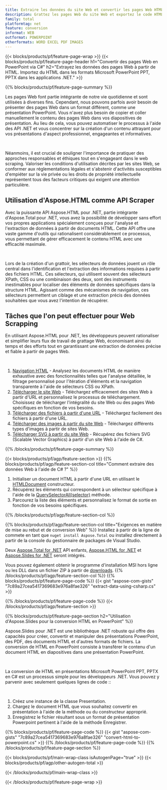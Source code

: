 ```yaml
---
title: Extraire les données du site Web et convertir les pages Web HTML en PowerPoint à l'aide de C #
description: Grattez les pages Web du site Web et exportez le code HTML vers des présentations Microsoft Powerpoint dans les applications .NET
family: total
platformtag: net
feature: conversion
informat: WEB
outformat: POWERPOINT
otherformats: WORD EXCEL PDF IMAGES
---
```

{{< blocks/products/pf/feature-page-wrap >}}
{{< blocks/products/pf/feature-page-header h1="Convertir des pages Web en PowerPoint via C#" h2="Extrayez les données des pages Web à partir de HTML. Importez du HTML dans les formats Microsoft PowerPoint PPT, PPTX dans les applications .NET." >}}

{{% blocks/products/pf/feature-page-summary %}}

<p>Les pages Web font partie intégrante de notre vie quotidienne et sont utilisées à diverses fins. Cependant, nous pouvons parfois avoir besoin de présenter des pages Web dans un format différent, comme une présentation PowerPoint. Vous n'avez plus besoin de copier et coller manuellement le contenu des pages Web dans vos diapositives de présentation. Au lieu de cela, vous pouvez automatiser le processus à l'aide des API .NET et vous concentrer sur la création d'un contenu attrayant pour vos présentations d'aspect professionnel, engageantes et informatives.</p><br />

<p>Néanmoins, il est crucial de souligner l'importance de pratiquer des approches responsables et éthiques tout en s'engageant dans le web scraping. Valoriser les conditions d'utilisation décrites par les sites Web, se conformer aux réglementations légales et s'abstenir d'activités susceptibles d'empiéter sur la vie privée ou les droits de propriété intellectuelle représentent tous des facteurs critiques qui exigent une attention particulière.</p>

<h2 class="heading-border">Utilisation d'Aspose.HTML comme API Scraper</h2>

<p>Avec la puissante API Aspose.HTML pour .NET, partie intégrante d'Aspose.Total pour .NET, vous avez la possibilité de développer sans effort vos propres applications spécialement conçues pour l'analyse et l'extraction de données à partir de documents HTML. Cette API offre une vaste gamme d'outils qui rationalisent considérablement ce processus, vous permettant de gérer efficacement le contenu HTML avec une efficacité maximale.</p><br />

<p>
Lors de la création d'un grattoir, les sélecteurs de données jouent un rôle central dans l'identification et l'extraction des informations requises à partir des fichiers HTML. Ces sélecteurs, qui utilisent souvent des sélecteurs XPath, CSS ou une combinaison des deux, sont des instruments inestimables pour localiser des éléments de données spécifiques dans la structure HTML. Agissant comme des mécanismes de navigation, ces sélecteurs permettent un ciblage et une extraction précis des données souhaitées que vous avez l'intention de récupérer.</p>

<h2 class="heading-border">Tâches que l'on peut effectuer pour Web Scrapping</h2>

<p>En utilisant Aspose.HTML pour .NET, les développeurs peuvent rationaliser et simplifier leurs flux de travail de grattage Web, économisant ainsi du temps et des efforts tout en garantissant une extraction de données précise et fiable à partir de pages Web.</p><br />

1. [Navigation HTML](https://docs.aspose.com/html/net/html-navigation/) - Analysez les documents HTML de manière exhaustive avec des fonctionnalités telles que l'analyse détaillée, le filtrage personnalisé pour l'itération d'éléments et la navigation transparente à l'aide de sélecteurs CSS ou XPath.
2. [Télécharger le site Web](https://docs.aspose.com/html/net/download-website/) -  Téléchargez efficacement des sites Web à partir d'URL et personnalisez le processus de téléchargement. Choisissez de télécharger l'intégralité du site Web ou des pages Web spécifiques en fonction de vos besoins.
3. [Télécharger des fichiers à partir d'une URL](https://docs.aspose.com/html/net/download-file-from-url/) - Téléchargez facilement des fichiers à partir d'une URL.
4. [Télécharger des images à partir du site Web](https://docs.aspose.com/html/net/download-images-from-website/) - Téléchargez différents types d'images à partir de sites Web.
5. [Télécharger SVG à partir du site Web](https://docs.aspose.com/html/net/download-svg-from-website/) - Récupérez des fichiers SVG (Scalable Vector Graphics) à partir d'un site Web à l'aide de C#.

{{% /blocks/products/pf/feature-page-summary  %}}

{{< blocks/products/pf/agp/feature-section >}}
{{% blocks/products/pf/agp/feature-section-col title="Comment extraire des données Web à l'aide de C# ?" %}}

1. Initialiser un document HTML à partir d'une URL en utilisant le [HTMLDocument](https://reference.aspose.com/html/net/aspose.html/htmldocument/htmldocument/) constructeur.
2. Récupérez les éléments qui correspondent à un sélecteur spécifique à l'aide de la [QuerySelectorAll(selector)](https://reference.aspose.com/html/net/aspose.html.dom/document/queryselectorall/) méthode.
3. Parcourez la liste des éléments et personnalisez le format de sortie en fonction de vos besoins spécifiques.
 
{{% /blocks/products/pf/agp/feature-section-col %}}

{{% blocks/products/pf/agp/feature-section-col title="Exigences en matière de mise au rebut et de conversion Web" %}}
Installez à partir de la ligne de commete en tant que ```nuget install Aspose.Total``` ou installez directement à partir de la console du gestionnaire de packages de Visual Studio.

Deux [Aspose.Total for .NET](https://products.aspose.com/total/net/) API enfants, [Aspose.HTML for .NET](https://products.aspose.com/html/net/) et [Aspose.Slides for .NET](https://products.aspose.com/slides/net/) seront intégrés.

Vous pouvez également obtenir le programme d'installation MSI hors ligne ou les DLL dans un fichier ZIP à partir de [downloads](https://releases.aspose.com/total/net).
{{% /blocks/products/pf/agp/feature-section-col %}}
{{% blocks/products/pf/feature-page-code %}}
{{< gist "aspose-com-gists" "7c89a27cea5417369683e976a8fae326" "extract-data-using-csharp.cs" >}}

{{% /blocks/products/pf/feature-page-code %}}
{{< /blocks/products/pf/agp/feature-section >}}

{{% blocks/products/pf/feature-page-section  h2="Utilisation d'Aspose.Slides pour la conversion HTML en PowerPoint" %}}
<p>Aspose.Slides pour .NET est une bibliothèque .NET robuste qui offre des capacités pour créer, convertir et manipuler des présentations PowerPoint, des PDF, des documents HTML et d'autres formats de fichiers. La conversion de HTML en PowerPoint consiste à transférer le contenu d'un document HTML en diapositives dans une présentation PowerPoint.</p><br />

<p>La conversion de HTML en présentations Microsoft PowerPoint PPT, PPTX en C# est un processus simple pour les développeurs .NET. Vous pouvez y parvenir avec seulement quelques lignes de code ::</p><br />

1. Créez une instance de la classe Presentation.
1. Chargez le document HTML que vous souhaitez convertir en présentation à l'aide de la méthode ou du constructeur approprié.
1. Enregistrez le fichier résultant sous un format de présentation Powerpoint pertinent à l'aide de la méthode Enregistrer.

{{% blocks/products/pf/feature-page-code %}}
{{< gist "aspose-com-gists" "7c89a27cea5417369683e976a8fae326" "convert-html-to-powerpoint.cs" >}}
{{% /blocks/products/pf/feature-page-code  %}}
{{% /blocks/products/pf/feature-page-section %}}

{{< blocks/products/pf/main-wrap-class isAutogenPage="true" >}}
{{< blocks/products/pf/agp/other-autogen-total >}}

{{< /blocks/products/pf/main-wrap-class >}}

{{< /blocks/products/pf/feature-page-wrap >}}